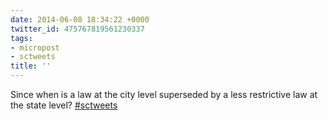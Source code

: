 ```yaml
---
date: 2014-06-08 18:34:22 +0000
twitter_id: 475767819561230337
tags:
- micropost
- sctweets
title: ''
---
```


Since when is a law at the city level superseded by a less restrictive law at the state level? [#sctweets](https://twitter.com/hashtag/sctweets)
